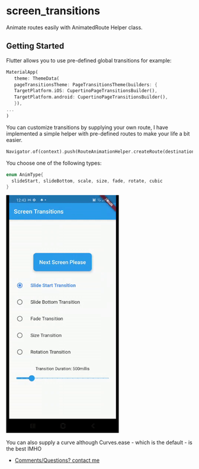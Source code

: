 # screen_transitions

Animate routes easily with AnimatedRoute Helper class.

## Getting Started

Flutter allows you to use pre-defined global transitions for example:

```dart
MaterialApp(
   theme: ThemeData(
   pageTransitionsTheme: PageTransitionsTheme(builders: {
   TargetPlatform.iOS: CupertinoPageTransitionsBuilder(),
   TargetPlatform.android: CupertinoPageTransitionsBuilder(),
   }),
...
)
```

You can customize transitions by supplying your own route, I have implemented a simple helper with pre-defined routes to make your life a bit easier.

```dart
Navigator.of(context).push(RouteAnimationHelper.createRoute(destination : Screen2(), animType: AnimType.slideStart, duration: 450, curve: Curves.ease));
```

You choose one of the following types: 
```dart
enum AnimType{
  slideStart, slideBottom, scale, size, fade, rotate, cubic
}
```

![](AnimatedRoute.gif)

You can also supply a curve although Curves.ease - which is the default - is the best IMHO

- [Comments/Questions? contact me](https://www.geromino-apps.com)

